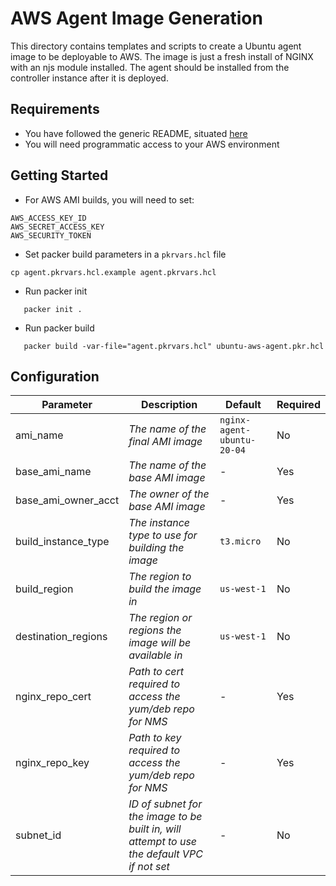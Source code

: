 # AWS Agent Image Generation

This directory contains templates and scripts to create a Ubuntu agent image to be deployable to AWS.
The image is just a fresh install of NGINX with an njs module installed. The agent should be installed from the controller instance after it is deployed.

## Requirements

- You have followed the generic README, situated [here](../../README.md)
- You will need programmatic access to your AWS environment

## Getting Started

- For AWS AMI builds, you will need to set:

```shell
AWS_ACCESS_KEY_ID
AWS_SECRET_ACCESS_KEY
AWS_SECURITY_TOKEN
```

- Set packer build parameters in a `pkrvars.hcl` file

```shell
cp agent.pkrvars.hcl.example agent.pkrvars.hcl
```

- Run packer init

```shell
   packer init .
```

- Run packer build

```shell
   packer build -var-file="agent.pkrvars.hcl" ubuntu-aws-agent.pkr.hcl
```

## Configuration

| Parameter           | Description                                                                                 | Default                    | Required |
| ------------------- | ------------------------------------------------------------------------------------------- | -------------------------- | -------- |
| ami_name            | _The name of the final AMI image_                                                           | `nginx-agent-ubuntu-20-04` | No       |
| base_ami_name       | _The name of the base AMI image_                                                            | -                          | Yes      |
| base_ami_owner_acct | _The owner of the base AMI image_                                                           | -                          | Yes      |
| build_instance_type | _The instance type to use for building the image_                                           | `t3.micro`                 | No       |
| build_region        | _The region to build the image in_                                                          | `us-west-1`                | No       |
| destination_regions | _The region or regions the image will be available in_                                      | `us-west-1`                | No       |
| nginx_repo_cert     | _Path to cert required to access the yum/deb repo for NMS_                                  | -                          | Yes      |
| nginx_repo_key      | _Path to key required to access the yum/deb repo for NMS_                                   | -                          | Yes      |
| subnet_id           | _ID of subnet for the image to be built in, will attempt to use the default VPC if not set_ | -                          | No       |
